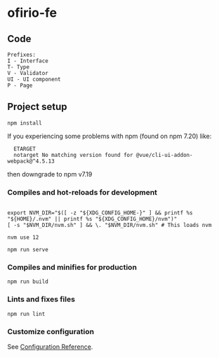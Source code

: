 # ofirio-fe



## Code
```
Prefixes:
I - Interface
T- Type
V - Validator
UI - UI component
P - Page
```

## Project setup
```
npm install
```
  If you experiencing some problems with npm (found on npm 7.20) like:
```
  ETARGET
  notarget No matching version found for @vue/cli-ui-addon-webpack@^4.5.13
```
  then downgrade to npm v7.19
  

### Compiles and hot-reloads for development
```

export NVM_DIR="$([ -z "${XDG_CONFIG_HOME-}" ] && printf %s "${HOME}/.nvm" || printf %s "${XDG_CONFIG_HOME}/nvm")"
[ -s "$NVM_DIR/nvm.sh" ] && \. "$NVM_DIR/nvm.sh" # This loads nvm

nvm use 12

npm run serve
```

### Compiles and minifies for production
```
npm run build
```

### Lints and fixes files
```
npm run lint
```

### Customize configuration
See [Configuration Reference](https://cli.vuejs.org/config/).

